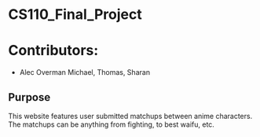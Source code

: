 # CS110_Final_Project

# Contributors:

- Alec Overman Michael, Thomas, Sharan

## Purpose

This website features user submitted matchups between anime characters. The matchups can be anything from fighting, to best waifu, etc.
